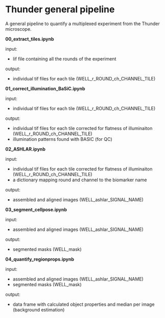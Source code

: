 # Thunder general pipeline
A general pipeline to quantify a multiplexed experiment from the Thunder microscope. 

**00_extract_tiles.ipynb**

input: 

- lif file containing all the rounds of the experiment

output: 

- individual tif files for each tile (WELL_r_ROUND_ch_CHANNEL_TILE)

**01_correct_illumination_BaSiC.ipynb**

input: 

- individual tif files for each tile (WELL_r_ROUND_ch_CHANNEL_TILE)

output: 

- individual tif files for each tile corrected for flatness of illuminaiton (WELL_r_ROUND_ch_CHANNEL_TILE)
- illumination patterns found with BASIC (for QC)

**02_ASHLAR.ipynb**

input: 

- individual tif files for each tile corrected for flatness of illuminaiton (WELL_r_ROUND_ch_CHANNEL_TILE)
- a dictionary mapping round and channel to the biomarker name

output: 

- assembled and aligned images (WELL_ashlar_SIGNAL_NAME)


**03_segment_cellpose.ipynb**

input: 

- assembled and aligned images (WELL_ashlar_SIGNAL_NAME)

output: 

- segmented masks (WELL_mask)


**04_quantify_regionprops.ipynb**

input: 

- assembled and aligned images (WELL_ashlar_SIGNAL_NAME)
- segmented masks (WELL_mask)

output: 

- data frame with calculated object properties and median per image (background estimation)


